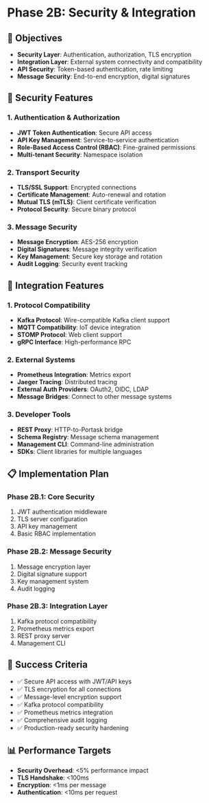 # Phase 2B: Security & Integration

## 🎯 Objectives
- **Security Layer**: Authentication, authorization, TLS encryption
- **Integration Layer**: External system connectivity and compatibility
- **API Security**: Token-based authentication, rate limiting
- **Message Security**: End-to-end encryption, digital signatures

## 🔐 Security Features

### 1. Authentication & Authorization
- **JWT Token Authentication**: Secure API access
- **API Key Management**: Service-to-service authentication
- **Role-Based Access Control (RBAC)**: Fine-grained permissions
- **Multi-tenant Security**: Namespace isolation

### 2. Transport Security
- **TLS/SSL Support**: Encrypted connections
- **Certificate Management**: Auto-renewal and rotation
- **Mutual TLS (mTLS)**: Client certificate verification
- **Protocol Security**: Secure binary protocol

### 3. Message Security
- **Message Encryption**: AES-256 encryption
- **Digital Signatures**: Message integrity verification
- **Key Management**: Secure key storage and rotation
- **Audit Logging**: Security event tracking

## 🔌 Integration Features

### 1. Protocol Compatibility
- **Kafka Protocol**: Wire-compatible Kafka client support
- **MQTT Compatibility**: IoT device integration
- **STOMP Protocol**: Web client support
- **gRPC Interface**: High-performance RPC

### 2. External Systems
- **Prometheus Integration**: Metrics export
- **Jaeger Tracing**: Distributed tracing
- **External Auth Providers**: OAuth2, OIDC, LDAP
- **Message Bridges**: Connect to other message systems

### 3. Developer Tools
- **REST Proxy**: HTTP-to-Portask bridge
- **Schema Registry**: Message schema management
- **Management CLI**: Command-line administration
- **SDKs**: Client libraries for multiple languages

## 📋 Implementation Plan

### Phase 2B.1: Core Security
1. JWT authentication middleware
2. TLS server configuration
3. API key management
4. Basic RBAC implementation

### Phase 2B.2: Message Security
1. Message encryption layer
2. Digital signature support
3. Key management system
4. Audit logging

### Phase 2B.3: Integration Layer
1. Kafka protocol compatibility
2. Prometheus metrics export
3. REST proxy server
4. Management CLI

## 🎯 Success Criteria
- ✅ Secure API access with JWT/API keys
- ✅ TLS encryption for all connections
- ✅ Message-level encryption support
- ✅ Kafka protocol compatibility
- ✅ Prometheus metrics integration
- ✅ Comprehensive audit logging
- ✅ Production-ready security hardening

## 📊 Performance Targets
- **Security Overhead**: <5% performance impact
- **TLS Handshake**: <100ms
- **Encryption**: <1ms per message
- **Authentication**: <10ms per request

